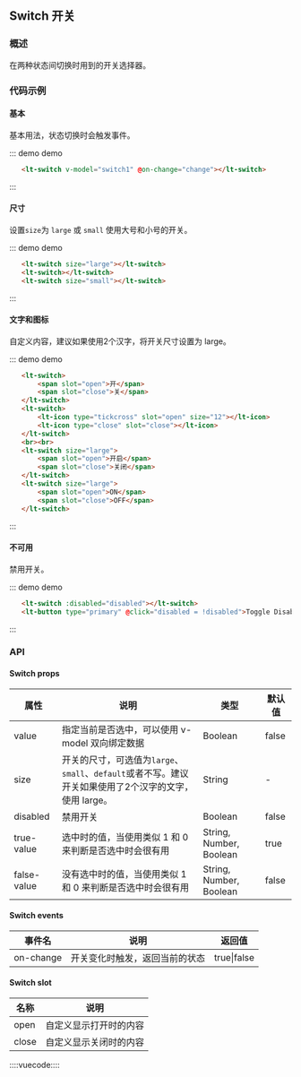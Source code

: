 ## Switch 开关

### 概述

在两种状态间切换时用到的开关选择器。

### 代码示例

#### 基本

基本用法，状态切换时会触发事件。

::: demo demo
```html
   <lt-switch v-model="switch1" @on-change="change"></lt-switch>
```
:::

#### 尺寸

设置`size`为 `large` 或 `small` 使用大号和小号的开关。

::: demo demo
```html
   <lt-switch size="large"></lt-switch>
   <lt-switch></lt-switch>
   <lt-switch size="small"></lt-switch>
```
:::

#### 文字和图标

自定义内容，建议如果使用2个汉字，将开关尺寸设置为 large。

::: demo demo
```html
   <lt-switch>
       <span slot="open">开</span>
       <span slot="close">关</span>
   </lt-switch>
   <lt-switch>
       <lt-icon type="tickcross" slot="open" size="12"></lt-icon>
       <lt-icon type="close" slot="close"></lt-icon>
   </lt-switch>
   <br><br>
   <lt-switch size="large">
       <span slot="open">开启</span>
       <span slot="close">关闭</span>
   </lt-switch>
   <lt-switch size="large">
       <span slot="open">ON</span>
       <span slot="close">OFF</span>
   </lt-switch>
```
:::

#### 不可用

禁用开关。

::: demo demo
```html
   <lt-switch :disabled="disabled"></lt-switch>
   <lt-button type="primary" @click="disabled = !disabled">Toggle Disabled</lt-button>
```
:::

### API

#### Switch props

属性|说明|类型|默认值
---|---|---|---
value|指定当前是否选中，可以使用 v-model 双向绑定数据|Boolean|false
size|开关的尺寸，可选值为`large`、`small`、`default`或者不写。建议开关如果使用了2个汉字的文字，使用 large。|String|-
disabled|禁用开关|Boolean|false
true-value|选中时的值，当使用类似 1 和 0 来判断是否选中时会很有用|String, Number, Boolean|true
false-value|没有选中时的值，当使用类似 1 和 0 来判断是否选中时会很有用|String, Number, Boolean|false

#### Switch events

事件名|说明|返回值
---|---|---
on-change|开关变化时触发，返回当前的状态|true\|false

#### Switch slot

名称|说明
---|---
open|自定义显示打开时的内容
close|自定义显示关闭时的内容


::::vuecode::::
<script>
export default {
    data () {
        return {
            switch1: false,
            disabled: true
        }  
    },
    methods: {
        change (status) {
            this.$message.info('开关状态：' + status);
        }
    }
}
</script>